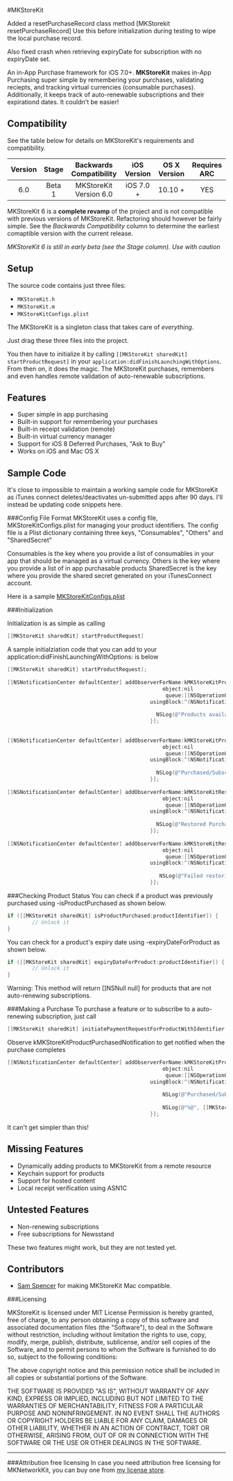 #MKStoreKit

Added a resetPurchaseRecord class method [MKStorekit resetPurchaseRecord]
Use this before initialization during testing to wipe the local purchase record.

Also fixed crash when retrieving expiryDate for subscription with no expiryDate set.

An in-App Purchase framework for iOS 7.0+. **MKStoreKit** makes in-App Purchasing super simple by remembering your purchases, validating reciepts, and tracking virtual currencies (consumable purchases). Additionally, it keeps track of auto-renewable subscriptions and their expirationd dates. It couldn't be easier!

## Compatibility
See the table below for details on MKStoreKit's requirements and compatibility.

| Version | Stage  | Backwards Compatibility | iOS Version | OS X Version | Requires ARC |
|:-------:|:------:|:-----------------------:|:-----------:|:------------:|:------------:|
|   6.0   | Beta 1 | MKStoreKit Version 6.0  |  iOS 7.0 +  |    10.10 +   |      YES     |

MKStoreKit 6 is a **complete revamp** of the project and is not compatible with previous versions of MKStoreKit. Refactoring should however be fairly simple. See the *Backwards Compatibility* column to determine the earliest comaptible version with the current release.

*MKStoreKit 6 is still in early beta (see the Stage column). Use with caution*

## Setup
The source code contains just three files:
* `MKStoreKit.h`
* `MKStoreKit.m`
* `MKStoreKitConfigs.plist`

The MKStoreKit is a singleton class that takes care of *everything*. 

Just drag these three files into the project. 

You then have to initialize it by calling `[[MKStoreKit sharedKit] startProductRequest]` in your `application:didFinishLaunchingWithOptions`. From then on, it does the magic. The MKStoreKit purchases, remembers and even handles remote validation of auto-renewable subscriptions.

## Features
* Super simple in app purchasing
* Built-in support for remembering your purchases
* Built-in receipt validation (remote)
* Built-in virtual currency manager
* Support for iOS 8 Deferred Purchases, "Ask to Buy"
* Works on iOS and Mac OS X

## Sample Code 

It's close to impossible to maintain a working sample code for MKStoreKit as iTunes connect deletes/deactivates un-submitted apps after 90 days. I'll instead be updating code snippets here.

###Config File Format
MKStoreKit uses a config file, MKStoreKitConfigs.plist for managing your product identifiers.
The config file is a Plist dictionary containing three keys, "Consumables", "Others" and "SharedSecret"

Consumables is the key where you provide a list of consumables in your app that should be managed as a virtual currency.
Others is the key where you provide a list of in app purchasable products
SharedSecret is the key where you provide the shared secret generated on your iTunesConnect account.

Here is a sample [MKStoreKitConfigs.plist](https://gist.github.com/MugunthKumar/330fc38b542c96fcecc6)


###Initialization

Initialization is as simple as calling

``` objective-c
[[MKStoreKit sharedKit] startProductRequest]
```

A sample initialziation code that you can add to your application:didFinishLaunchingWithOptions: is below

``` objective-c
[[MKStoreKit sharedKit] startProductRequest];
  
[[NSNotificationCenter defaultCenter] addObserverForName:kMKStoreKitProductsAvailableNotification
                                                  object:nil
                                                   queue:[[NSOperationQueue alloc] init]
                                              usingBlock:^(NSNotification *note) {
    
                                                NSLog(@"Products available: %@", [[MKStoreKit sharedKit] availableProducts]);
                                              }];
  
  
[[NSNotificationCenter defaultCenter] addObserverForName:kMKStoreKitProductPurchasedNotification
                                                  object:nil
                                                   queue:[[NSOperationQueue alloc] init]
                                              usingBlock:^(NSNotification *note) {
                                                  
                                                NSLog(@"Purchased/Subscribed to product with id: %@", [note object]);
                                              }];
  
[[NSNotificationCenter defaultCenter] addObserverForName:kMKStoreKitRestoredPurchasesNotification
                                                  object:nil
                                                   queue:[[NSOperationQueue alloc] init]
                                              usingBlock:^(NSNotification *note) {
                                                  
                                                NSLog(@"Restored Purchases");
                                              }];
  
[[NSNotificationCenter defaultCenter] addObserverForName:kMKStoreKitRestoringPurchasesFailedNotification
                                                  object:nil
                                                   queue:[[NSOperationQueue alloc] init]
                                              usingBlock:^(NSNotification *note) {
                                                  
                                                 NSLog(@"Failed restoring purchases with error: %@", [note object]);
                                              }];
```

###Checking Product Status
You can check if a product was previously purchased using -isProductPurchased as shown below.
``` objective-c
if ([[MKStoreKit sharedKit] isProductPurchased:productIdentifier]) {
        // Unlock it
}
```

You can check for a product's expiry date using -expiryDateForProduct as shown below.
``` objective-c
if ([[MKStoreKit sharedKit] expiryDateForProduct:productIdentifier]) {
        // Unlock it
}
```

Warning: This method will return []NSNull null] for products that are not auto-renewing subscriptions.


###Making a Purchase
To purchase a feature or to subscribe to a auto-renewing subscription, just call

``` objective-c
[[MKStoreKit sharedKit] initiatePaymentRequestForProductWithIdentifier:productIdentifier];
```

Observe kMKStoreKitProductPurchasedNotification to get notified when the purchase completes

``` objective-c
[[NSNotificationCenter defaultCenter] addObserverForName:kMKStoreKitProductPurchasedNotification
                                                  object:nil
                                                   queue:[[NSOperationQueue alloc] init]
                                              usingBlock:^(NSNotification *note) {
                                                  
                                                  NSLog(@"Purchased/Subscribed to product with id: %@", [note object]);
                                                  
                                                  NSLog(@"%@", [[MKStoreKit sharedKit] valueForKey:@"purchaseRecord"]);
                                              }];
```

It can't get simpler than this!


## Missing Features

* Dynamically adding products to MKStoreKit from a remote resource
* Keychain support for products
* Support for hosted content
* Local receipt verification using ASN1C

## Untested Features

* Non-renewing subscriptions
* Free subscriptions for Newsstand

These two features might work, but they are not tested yet.

## Contributors 
 * [Sam Spencer](https://github.com/Sam-Spencer) for making MKStoreKit Mac compatible.
 
###Licensing

MKStoreKit is licensed under MIT License
Permission is hereby granted, free of charge, to any person obtaining a copy
of this software and associated documentation files (the "Software"), to deal
in the Software without restriction, including without limitation the rights
to use, copy, modify, merge, publish, distribute, sublicense, and/or sell
copies of the Software, and to permit persons to whom the Software is
furnished to do so, subject to the following conditions:

The above copyright notice and this permission notice shall be included in
all copies or substantial portions of the Software.

THE SOFTWARE IS PROVIDED "AS IS", WITHOUT WARRANTY OF ANY KIND, EXPRESS OR
IMPLIED, INCLUDING BUT NOT LIMITED TO THE WARRANTIES OF MERCHANTABILITY,
FITNESS FOR A PARTICULAR PURPOSE AND NONINFRINGEMENT. IN NO EVENT SHALL THE
AUTHORS OR COPYRIGHT HOLDERS BE LIABLE FOR ANY CLAIM, DAMAGES OR OTHER
LIABILITY, WHETHER IN AN ACTION OF CONTRACT, TORT OR OTHERWISE, ARISING FROM,
OUT OF OR IN CONNECTION WITH THE SOFTWARE OR THE USE OR OTHER DEALINGS IN
THE SOFTWARE.

---
###Attribution free licensing
In case you need attribution free licensing for MKNetworkKit, you can buy one from [my license store](http://blog.mugunthkumar.com/license-store/).
